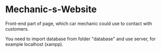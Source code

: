 # Mechanic-s-Website
Front-end part of page, which car mechanic could use to contact with customers.

You need to import database from folder "database" and use server, for example localhost (xampp).
